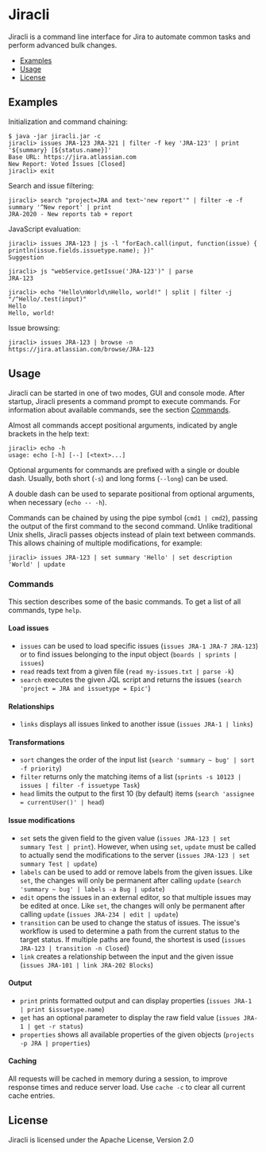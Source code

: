 # Jiracli

Jiracli is a command line interface for Jira to automate common tasks and perform advanced bulk changes.

* [Examples](#examples)
* [Usage](#usage)
* [License](#license)

## Examples

Initialization and command chaining:

    $ java -jar jiracli.jar -c
    jiracli> issues JRA-123 JRA-321 | filter -f key 'JRA-123' | print '${summary} [${status.name}]'
    Base URL: https://jira.atlassian.com
    New Report: Voted Issues [Closed]
    jiracli> exit

Search and issue filtering:

    jiracli> search "project=JRA and text~'new report'" | filter -e -f summary '^New report' | print
    JRA-2020 - New reports tab + report

JavaScript evaluation: 

    jiracli> issues JRA-123 | js -l "forEach.call(input, function(issue) { println(issue.fields.issuetype.name); })"
    Suggestion

    jiracli> js "webService.getIssue('JRA-123')" | parse
    JRA-123

    jiracli> echo "Hello\nWorld\nHello, world!" | split | filter -j "/^Hello/.test(input)"
    Hello
    Hello, world!

Issue browsing:

    jiracli> issues JRA-123 | browse -n
    https://jira.atlassian.com/browse/JRA-123

## Usage

Jiracli can be started in one of two modes, GUI and console mode.
After startup, Jiracli presents a command prompt to execute commands.
For information about available commands, see the section [Commands](#commands).

Almost all commands accept positional arguments, indicated by angle brackets in the help text:

    jiracli> echo -h
    usage: echo [-h] [--] [<text>...]

Optional arguments for commands are prefixed with a single or double dash.
Usually, both short (`-s`) and long forms (`--long`) can be used.

A double dash can be used to separate positional from optional arguments,
when necessary (`echo -- -h`).

Commands can be chained by using the pipe symbol (`cmd1 | cmd2`),
passing the output of the first command to the second command.
Unlike traditional Unix shells, Jiracli passes objects instead
of plain text between commands. This allows chaining of multiple
modifications, for example:

    jiracli> issues JRA-123 | set summary 'Hello' | set description 'World' | update

### Commands

This section describes some of the basic commands. To get a list of all commands, type `help`.

#### Load issues

* `issues` can be used to load specific issues (`issues JRA-1 JRA-7 JRA-123`)
  or to find issues belonging to the input object (`boards | sprints | issues`)
* `read` reads text from a given file (`read my-issues.txt | parse -k`)
* `search` executes the given JQL script and returns the issues (`search 'project = JRA and issuetype = Epic'`)

#### Relationships

* `links` displays all issues linked to another issue (`issues JRA-1 | links`)

#### Transformations

* `sort` changes the order of the input list (`search 'summary ~ bug' | sort -f priority`)
* `filter` returns only the matching items of a list (`sprints -s 10123 | issues | filter -f issuetype Task`)
* `head` limits the output to the first 10 (by default) items (`search 'assignee = currentUser()' | head`)

#### Issue modifications

* `set` sets the given field to the given value (`issues JRA-123 | set summary Test | print`).
  However, when using `set`, `update` must be called to actually send the modifications
  to the server (`issues JRA-123 | set summary Test | update`)
* `labels` can be used to add or remove labels from the given issues. Like `set`, the
  changes will only be permanent after calling `update` (`search 'summary ~ bug' | labels -a Bug | update`)
* `edit` opens the issues in an external editor, so that multiple issues may be edited at once.
  Like `set`, the changes will only be permanent after calling `update` (`issues JRA-234 | edit | update`)
* `transition` can be used to change the status of issues. The issue's workflow is used
  to determine a path from the current status to the target status. If multiple
  paths are found, the shortest is used (`issues JRA-123 | transition -n Closed`)
* `link` creates a relationship between the input and the given issue (`issues JRA-101 | link JRA-202 Blocks`)

#### Output

* `print` prints formatted output and can display properties (`issues JRA-1 | print $issuetype.name`)
* `get` has an optional parameter to display the raw field value (`issues JRA-1 | get -r status`)
* `properties` shows all available properties of the given objects (`projects -p JRA | properties`)

#### Caching

All requests will be cached in memory during a session, to improve response times and reduce server load.
Use `cache -c` to clear all current cache entries.

## License

Jiracli is licensed under the Apache License, Version 2.0
